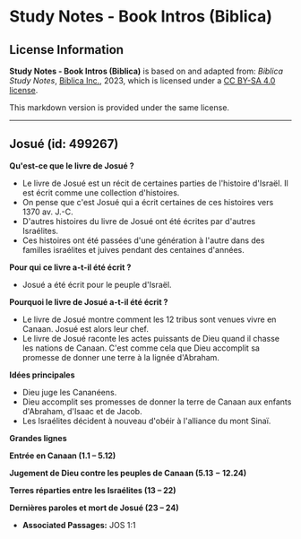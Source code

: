 # Study Notes - Book Intros (Biblica)

## License Information

**Study Notes - Book Intros (Biblica)** is based on and adapted from: _Biblica Study Notes_, [Biblica Inc.](https://www.biblica.com/), 2023, which is licensed under a [CC BY-SA 4.0 license](https://creativecommons.org/licenses/by-sa/4.0/legalcode.en).

This markdown version is provided under the same license.



--------------------------------

## Josué (id: 499267)

**Qu'est\-ce que le livre de Josué ?**

* Le livre de Josué est un récit de certaines parties de l'histoire d'Israël. Il est écrit comme une collection d'histoires.
* On pense que c'est Josué qui a écrit certaines de ces histoires vers 1370 av. J.\-C.
* D'autres histoires du livre de Josué ont été écrites par d'autres Israélites.
* Ces histoires ont été passées d'une génération à l'autre dans des familles israélites et juives pendant des centaines d'années.

**Pour qui ce livre a\-t\-il été écrit ?**

* Josué a été écrit pour le peuple d'Israël.

**Pourquoi le livre de Josué a\-t\-il été écrit ?**

* Le livre de Josué montre comment les 12 tribus sont venues vivre en Canaan. Josué est alors leur chef.
* Le livre de Josué raconte les actes puissants de Dieu quand il chasse les nations de Canaan. C'est comme cela que Dieu accomplit sa promesse de donner une terre à la lignée d'Abraham.

**Idées principales**

* Dieu juge les Cananéens.
* Dieu accomplit ses promesses de donner la terre de Canaan aux enfants d'Abraham, d'Isaac et de Jacob.
* Les Israélites décident à nouveau d'obéir à l'alliance du mont Sinaï.

**Grandes lignes**

**Entrée en Canaan (1\.1 – 5\.12\)**

**Jugement de Dieu contre les peuples de Canaan (5\.13 − 12\.24\)**

**Terres réparties entre les Israélites (13 – 22\)**

**Dernières paroles et mort de Josué (23 – 24\)**

* **Associated Passages:** JOS 1:1

